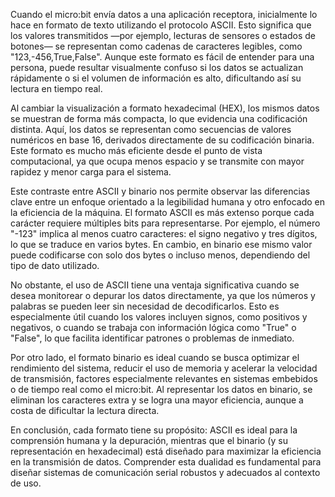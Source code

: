 Cuando el micro:bit envía datos a una aplicación receptora, inicialmente lo hace en formato de texto utilizando el protocolo ASCII. Esto significa que los valores transmitidos —por ejemplo, lecturas de sensores o estados de botones— se representan como cadenas de caracteres legibles, como "123,-456,True,False". Aunque este formato es fácil de entender para una persona, puede resultar visualmente confuso si los datos se actualizan rápidamente o si el volumen de información es alto, dificultando así su lectura en tiempo real.

Al cambiar la visualización a formato hexadecimal (HEX), los mismos datos se muestran de forma más compacta, lo que evidencia una codificación distinta. Aquí, los datos se representan como secuencias de valores numéricos en base 16, derivados directamente de su codificación binaria. Este formato es mucho más eficiente desde el punto de vista computacional, ya que ocupa menos espacio y se transmite con mayor rapidez y menor carga para el sistema.

Este contraste entre ASCII y binario nos permite observar las diferencias clave entre un enfoque orientado a la legibilidad humana y otro enfocado en la eficiencia de la máquina. El formato ASCII es más extenso porque cada carácter requiere múltiples bits para representarse. Por ejemplo, el número "-123" implica al menos cuatro caracteres: el signo negativo y tres dígitos, lo que se traduce en varios bytes. En cambio, en binario ese mismo valor puede codificarse con solo dos bytes o incluso menos, dependiendo del tipo de dato utilizado.

No obstante, el uso de ASCII tiene una ventaja significativa cuando se desea monitorear o depurar los datos directamente, ya que los números y palabras se pueden leer sin necesidad de decodificarlos. Esto es especialmente útil cuando los valores incluyen signos, como positivos y negativos, o cuando se trabaja con información lógica como "True" o "False", lo que facilita identificar patrones o problemas de inmediato.

Por otro lado, el formato binario es ideal cuando se busca optimizar el rendimiento del sistema, reducir el uso de memoria y acelerar la velocidad de transmisión, factores especialmente relevantes en sistemas embebidos o de tiempo real como el micro:bit. Al representar los datos en binario, se eliminan los caracteres extra y se logra una mayor eficiencia, aunque a costa de dificultar la lectura directa.

En conclusión, cada formato tiene su propósito: ASCII es ideal para la comprensión humana y la depuración, mientras que el binario (y su representación en hexadecimal) está diseñado para maximizar la eficiencia en la transmisión de datos. Comprender esta dualidad es fundamental para diseñar sistemas de comunicación serial robustos y adecuados al contexto de uso.
